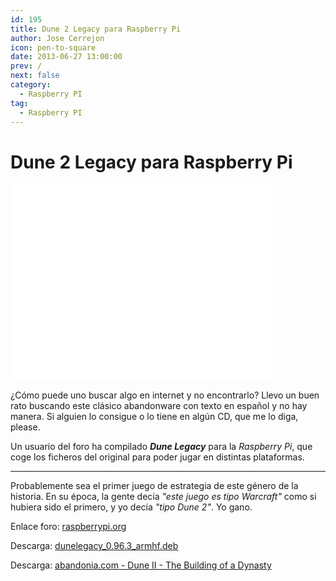 ```yaml
---
id: 195
title: Dune 2 Legacy para Raspberry Pi
author: Jose Cerrejon
icon: pen-to-square
date: 2013-06-27 13:00:00
prev: /
next: false
category:
  - Raspberry PI
tag:
  - Raspberry PI
---
```


# Dune 2 Legacy para Raspberry Pi

<iframe width="420" height="315" src="//www.youtube.com/embed/qcogUiz3yFk" frameborder="0" allowfullscreen></iframe>

¿Cómo puede uno buscar algo en internet y no encontrarlo? Llevo un buen rato buscando este clásico abandonware con texto en español y no hay manera. Si alguien lo consigue o lo tiene en algún CD, que me lo diga, please.

Un usuario del foro ha compilado ***Dune Legacy*** para la *Raspberry Pi*, que coge los ficheros del original para poder jugar en distintas plataformas.

- - -
Probablemente sea el primer juego de estrategia de este género de la historia. En su época, la gente decía *"este juego es tipo Warcraft"* como si hubiera sido el primero, y yo decía *"tipo Dune 2"*. Yo gano.

Enlace foro: [raspberrypi.org](http://www.raspberrypi.org/phpBB3/viewtopic.php?f=78&t=48057)

Descarga: [dunelegacy_0.96.3_armhf.deb](http://www.pandemonium.be/file.php?name=4CE6FC4D6F4F099949A6F42C9473073C5D0916D81CFFDCDD3CD53C10EE90AFB5)

Descarga: [abandonia.com - 
Dune II - The Building of a Dynasty](http://www.abandonia.com/en/games/36/Dune+II+-+The+Building+of+a+Dynasty.html)